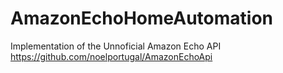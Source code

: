AmazonEchoHomeAutomation
========================

Implementation of the Unnoficial Amazon Echo API
https://github.com/noelportugal/AmazonEchoApi
